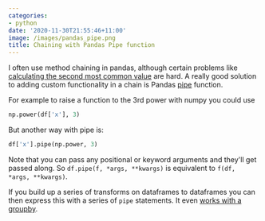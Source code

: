```yaml
---
categories:
- python
date: '2020-11-30T21:55:46+11:00'
image: /images/pandas_pipe.png
title: Chaining with Pandas Pipe function
---
```


I often use method chaining in pandas, although certain problems like [calculating the second most common value](/topn-chaining) are hard.
A really good solution to adding custom functionality in a chain is Pandas [pipe](https://pandas.pydata.org/pandas-docs/stable/reference/api/pandas.DataFrame.pipe.html) function.

For example to raise a function to the 3rd power with numpy you could use

```python
np.power(df['x'], 3)
```

But another way with pipe is:

```python
df['x'].pipe(np.power, 3)
```

Note that you can pass any positional or keyword arguments and they'll get passed along.
So `df.pipe(f, *args, **kwargs)` is equivalent to `f(df, *args, **kwargs)`.

If you build up a series of transforms on dataframes to dataframes you can then express this with a series of `pipe` statements.
It even [works with a groupby](https://pandas.pydata.org/pandas-docs/stable/reference/api/pandas.core.groupby.GroupBy.pipe.html).